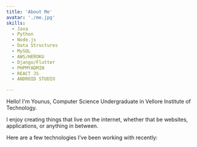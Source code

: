 ```yaml
---
title: 'About Me'
avatar: './me.jpg'
skills:
  - Java
  - Python
  - Node.js
  - Data Structures
  - MySQL
  - AWS/HEROKU
  - Django/Flutter
  - PHPMYADMIN
  - REACT JS
  - ANDROID STUDIO

---
```


Hello! I'm Younus, Computer Science Undergraduate in Vellore Institute of Technology.

I enjoy creating things that live on the internet, whether that be websites, applications, or anything in between.

<!--Shortly after graduating from [SRM University](https://www.srmist.edu.in/), I joined the engineering team at [ClearTax](https://www.cleartax.in/) where I work on a wide variety of interesting and meaningful projects on a daily basis.
-->

Here are a few technologies I've been working with recently:

